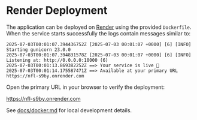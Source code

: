 # Render Deployment

The application can be deployed on [Render](https://render.com/) using the provided `Dockerfile`. When the service starts successfully the logs contain messages similar to:

```
2025-07-03T00:01:07.394436752Z [2025-07-03 00:01:07 +0000] [6] [INFO] Starting gunicorn 23.0.0
2025-07-03T00:01:07.394831578Z [2025-07-03 00:01:07 +0000] [6] [INFO] Listening at: http://0.0.0.0:10000 (6)
2025-07-03T00:01:13.869382252Z ==> Your service is live 🎉
2025-07-03T00:01:14.175587471Z ==> Available at your primary URL https://nfl-s9by.onrender.com
```

Open the primary URL in your browser to verify the deployment:

<https://nfl-s9by.onrender.com>

See [docs/docker.md](docker.md) for local development details.
